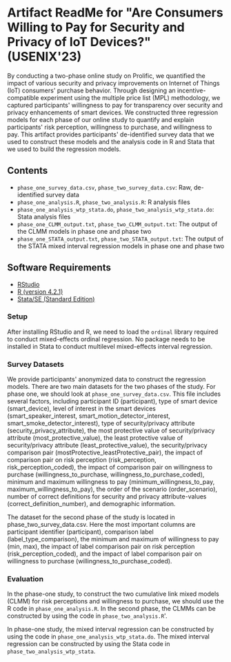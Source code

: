 # Artifact ReadMe for "Are Consumers Willing to Pay for Security and Privacy of IoT Devices?" (USENIX'23)

By conducting a two-phase online study on Prolific, we quantified the impact of various security and privacy improvements on Internet of Things (IoT) consumers' purchase behavior. Through designing an incentive-compatible experiment using the multiple price list (MPL) methodology, we captured participants' willingness to pay for transparency over security and privacy enhancements of smart devices. We constructed three regression models for each phase of our online study to quantify and explain participants' risk perception, willingness to purchase, and willingness to pay. This artifact provides participants' de-identified survey data that we used to construct these models and the analysis code in R and Stata that we used to build the regression models.

## Contents
- ``phase_one_survey_data.csv``, ``phase_two_survey_data.csv``: Raw, de-identified survey data
- ``phase_one_analysis.R``, ``phase_two_analysis.R``: R analysis files
- ``phase_one_analysis_wtp_stata.do``, ``phase_two_analysis_wtp_stata.do``: Stata analysis files
- ``phase_one_CLMM_output.txt``, ``phase_two_CLMM_output.txt``: The output of the CLMM models in phase one and phase two
- ``phase_one_STATA_output.txt``, ``phase_two_STATA_output.txt``: The output of the STATA mixed interval regression models in phase one and phase two

## Software Requirements
- [RStudio](https://www.rstudio.com/products/rstudio/download/)
- [R (version 4.2.1)](https://cran.r-project.org/bin/macosx/)
- [Stata/SE (Standard Edition)](https://www.stata.com/products/mac/)

### Setup
After installing RStudio and R, we need to load the ``ordinal`` library required to conduct mixed-effects ordinal regression. No package needs to be installed in Stata to conduct multilevel mixed-effects interval regression.

### Survey Datasets
We provide participants' anonymized data to construct the regression models. There are two main datasets for the two phases of the study. For phase one, we should look at ``phase_one_survey_data.csv``. This file includes several factors, including participant ID (participant), type of smart device (smart_device), level of interest in the smart devices (smart_speaker_interest, smart_motion_detector_interest, smart_smoke_detector_interest), type of security/privacy attribute (security_privacy_attribute), the most protective value of security/privacy attribute (most_protective_value), the least protective value of security/privacy attribute (least_protective_value), the security/privacy comparison pair (mostProtective_leastProtective_pair), the impact of comparison pair on risk perception (risk_perception, risk_perception_coded), the impact of comparison pair on willingness to purchase (willingness_to_purchase, willingness_to_purchase_coded), minimum and maximum willingness to pay (minimum_willingness_to_pay, maximum_willingness_to_pay), the order of the scenario (order_scenario), number of correct definitions for security and privacy attribute-values (correct_definition_number), and demographic information. 

The dataset for the second phase of the study is located in phase_two_survey_data.csv. Here the most important columns are participant identifier (participant), comparison label (label_type_comparison), the minimum and maximum of willingness to pay (min, max), the impact of label comparison pair on risk perception (risk_perception_coded), and the impact of label comparison pair on willingness to purchase (willingness_to_purchase_coded).


### Evaluation
In the phase-one study, to construct the two cumulative link mixed models (CLMM) for risk perceptions and willingness to purchase, we should use the R code in ``phase_one_analysis.R``. In the second phase, the CLMMs can be constructed by using the code in ``phase_two_analysis.R``'. 

In phase-one study, the mixed interval regression can be constructed by using the code in ``phase_one_analysis_wtp_stata.do``. The mixed interval regression can be constructed by using the Stata code in ``phase_two_analysis_wtp_stata``.
